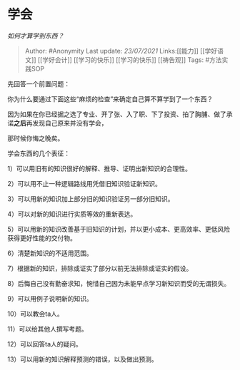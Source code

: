 # 学会
*如何才算学到东西？*

> Author: #Anonymity
> Last update: *23/07/2021*
> Links:[[能力]] [[学好语文]] [[学好会计]] [[学习的快乐]] [[学习的快乐]] [[祷告观]]
> Tags:   #方法实践SOP

先回答一个前置问题：

你为什么要通过下面这些“麻烦的检查”来确定自己算不算学到了一个东西？

因为如果在你已经据之选了专业、开了张、入了职、下了投资、拍了胸脯、做了承诺**之后**再发现自己原来并没有学会，

那时候你悔之晚矣。

学会东西的几个表征：

1）可以用旧有的知识很好的解释、推导、证明出新知识的合理性。

2）可以用不止一种逻辑路线用凭借旧知识验证新知识。

3）可以用新的知识加上部分旧的知识验证另一部分旧知识。

4）可以对新的知识进行实质等效的重新表达。

5）可以用新的知识改善基于旧知识的计划，并以更小成本、更高效率、更低风险获得更好性能的交付物。

6）清楚新知识的不适用范围。

7）根据新的知识，排除或证实了部分以前无法排除或证实的假设。

8）后悔自己没有勤奋求知，惋惜自己因为未能早点学习新知识而受的无谓损失。

9）可以用例子说明新的知识。

10）可以教会ta人。

11）可以给其他人撰写考题。

12）可以回答ta人的疑问。

13）可以用新的知识解释预测的错误，以及做出预测。
